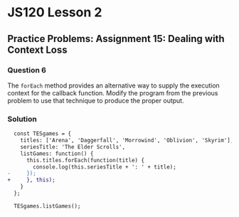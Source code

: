 # JS120 Lesson 2

## Practice Problems: Assignment 15: Dealing with Context Loss

### Question 6

The `forEach` method provides an alternative way to supply the execution context
for the callback function. Modify the program from the previous problem to use
that technique to produce the proper output.

### Solution

```diff
  const TESgames = {
    titles: ['Arena', 'Daggerfall', 'Morrowind', 'Oblivion', 'Skyrim'],
    seriesTitle: 'The Elder Scrolls',
    listGames: function() {
      this.titles.forEach(function(title) {
        console.log(this.seriesTitle + ': ' + title);
-     });
+     }, this);
    }
  };

  TESgames.listGames();
```
